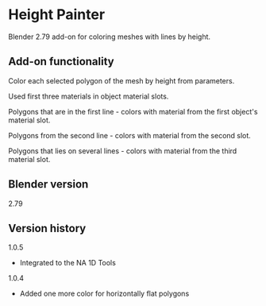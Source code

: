 # Height Painter

Blender 2.79 add-on for coloring meshes with lines by height.

Add-on functionality
-
Color each selected polygon of the mesh by height from parameters.

Used first three materials in object material slots.

Polygons that are in the first line - colors with material from the first object's material slot.

Polygons from the second line - colors with material from the second slot.

Polygons that lies on several lines - colors with material from the third material slot.

Blender version
-
2.79

Version history
-
1.0.5
- Integrated to the NA 1D Tools

1.0.4
- Added one more color for horizontally flat polygons
